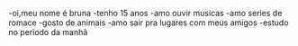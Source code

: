 -oi,meu nome é bruna
-tenho 15 anos 
-amo ouvir musicas 
-amo series de romace
-gosto de animais 
-amo sair pra lugares com meus amigos
-estudo no periodo da manhã
